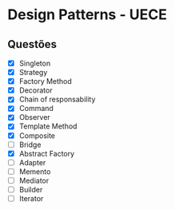 # Design Patterns - UECE

## Questões

- [x] Singleton
- [x] Strategy
- [x] Factory Method
- [x] Decorator
- [x] Chain of responsability
- [x] Command
- [x] Observer
- [x] Template Method
- [x] Composite
- [ ] Bridge
- [x] Abstract Factory
- [ ] Adapter
- [ ] Memento
- [ ] Mediator
- [ ] Builder
- [ ] Iterator